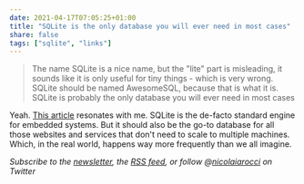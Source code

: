 ```yaml
---
date: 2021-04-17T07:05:25+01:00
title: "SQLite is the only database you will ever need in most cases"
share: false
tags: ["sqlite", "links"]
---
```

> The name SQLite is a nice name, but the "lite" part is misleading, it sounds
> like it is only useful for tiny things - which is very wrong. SQLite should
> be named AwesomeSQL, because that is what it is. SQLite is probably the only
> database you will ever need in most cases 

Yeah. [This article][1] resonates with me. SQLite is the de-facto standard
engine for embedded systems. But it should also be the go-to database for all
those websites and services that don't need to scale to multiple machines.
Which, in the real world, happens way more frequently than we all imagine.

*Subscribe to the [newsletter][nl], the [RSS feed][rss], or follow @[nicolaiarocci][tw] on Twitter*

 [1]: https://unixsheikh.com/articles/sqlite-the-only-database-you-will-ever-need-in-most-cases.html
 [rss]: https://nicolaiarocci.com/index.xml
 [tw]: http://twitter.com/nicolaiarocci
 [nl]: https://nicolaiarocci.substack.com
